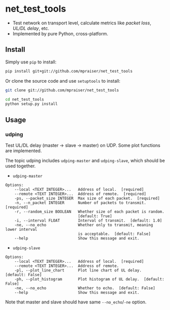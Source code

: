 # net_test_tools

- Test network on transport level, calculate metrics like *packet loss*, *UL/DL delay*, etc.
- Implemented by pure Python, cross-platform.

## Install

Simply use `pip` to install:

```bash
pip install git+git://github.com/mpraiser/net_test_tools
```

Or clone the source code and use `setuptools` to install:

```bash
git clone git://github.com/mpraiser/net_test_tools

cd net_test_tools
python setup.py install
```

## Usage

### udping

Test UL/DL delay (master -> slave -> master) on UDP. Some plot functions are implemented.

The topic udping includes `udping-master` and `udping-slave`, which should be used together.

- `udping-master`

```
Options:
    --local <TEXT INTEGER>...   Address of local.  [required]
    --remote <TEXT INTEGER>...  Address of remote.  [required]
    -ps, --packet_size INTEGER  Max size of each packet.  [required]
    -n, --n_packet INTEGER      Number of packets to transmit.  [required]
    -r, --random_size BOOLEAN   Whether size of each packet is random.
                                [default: True]
    -i, --interval FLOAT        Interval of transmit.  [default: 1.0]
    -ne, --no_echo              Whether only to transmit, meaning lower interval
                                is acceptable.  [default: False]
    --help                      Show this message and exit.
```

- `udping-slave`

```
Options:
    --local <TEXT INTEGER>...   Address of local.  [required]
    --remote <TEXT INTEGER>...  Address of remote.
    -pl, --plot_line_chart      Plot line chart of UL delay.  [default: False]
    -ph, --plot_histogram       Plot histogram of UL delay.  [default: False]
    -ne, --no_echo              Whether to echo.  [default: False]
    --help                      Show this message and exit.
```

Note that master and slave should have same `--no_echo`/`-ne` option.